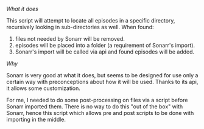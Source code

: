 *What it does*

This script will attempt to locate all episodes in a specific directory, recursively looking
in sub-directories as well. When found:

1) files not needed by Sonarr will be removed.
2) episodes will be placed into a folder (a requirement of Sonarr's import).
3) Sonarr's import will be called via api and found episodes will be added.

*Why*

Sonarr is very good at what it does, but seems to be designed for use only a certain way
with preconceptions about how it will be used.  Thanks to its api, it allows some customization.

For me, I needed to do some post-processing on files via a script before Sonarr imported them.
There is no way to do this "out of the box" with Sonarr, hence this script which allows pre
and post scripts to be done with importing in the middle.